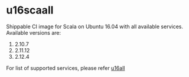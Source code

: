 # u16scaall
Shippable CI image for Scala on Ubuntu 16.04 with all available services. Available versions are:

1. 2.10.7
2. 2.11.12
3. 2.12.4

For list of supported services, please refer [u16all](https://github.com/dry-dock/u16all)
